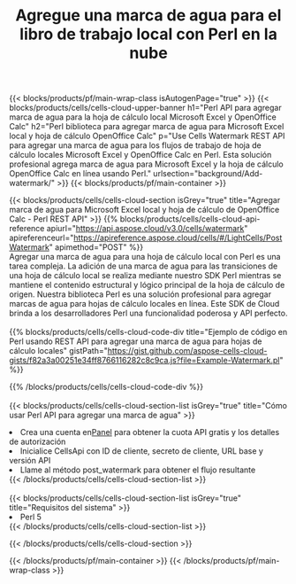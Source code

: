 ﻿---
title:  Agregue una marca de agua para el libro de trabajo local con Perl en la nube
description:  API y SDK en la nube para agregar marcas de agua para Microsoft Excel y OpenOffice Calc con Perl. Adición de marcas de agua para hojas de cálculo locales mediante el SDK Cells Cloud API para Perl.
url: /es/perl/background/add-watermark/
---
{{< blocks/products/pf/main-wrap-class isAutogenPage="true" >}}
{{< blocks/products/cells/cells-cloud-upper-banner h1="Perl API para agregar marca de agua para la hoja de cálculo local Microsoft Excel y OpenOffice Calc" h2="Perl biblioteca para agregar marca de agua para Microsoft Excel local y hoja de cálculo OpenOffice Calc" p="Use Cells Watermark REST API para agregar una marca de agua para los flujos de trabajo de hoja de cálculo locales Microsoft Excel y OpenOffice Calc en Perl. Esta solución profesional agrega marca de agua para Microsoft Excel y la hoja de cálculo OpenOffice Calc en línea usando Perl." urlsection="background/Add-watermark/" >}}
{{< blocks/products/pf/main-container >}}

{{< blocks/products/cells/cells-cloud-section isGrey="true" title="Agregar marca de agua para Microsoft Excel local y hoja de cálculo de OpenOffice Calc - Perl REST API" >}}
{{% blocks/products/cells/cells-cloud-api-reference apiurl="https://api.aspose.cloud/v3.0/cells/watermark" apireferenceurl="https://apireference.aspose.cloud/cells/#/LightCells/PostWatermark" apimethod="POST" %}}
<br/>
Agregar una marca de agua para una hoja de cálculo local con Perl es una tarea compleja. La adición de una marca de agua para las transiciones de una hoja de cálculo local se realiza mediante nuestro SDK Perl mientras se mantiene el contenido estructural y lógico principal de la hoja de cálculo de origen. Nuestra biblioteca Perl es una solución profesional para agregar marcas de agua para hojas de cálculo locales en línea. Este SDK de Cloud brinda a los desarrolladores Perl una funcionalidad poderosa y API perfecto.
<br/>
<br/>
{{% blocks/products/cells/cells-cloud-code-div title="Ejemplo de código en Perl usando REST API para agregar una marca de agua para hojas de cálculo locales" gistPath="https://gist.github.com/aspose-cells-cloud-gists/f82a3a00251e34ff8766116282c8c9ca.js?file=Example-Watermark.pl" %}}
  
{{% /blocks/products/cells/cells-cloud-code-div %}}
<br/>
<br/>
{{< blocks/products/cells/cells-cloud-section-list isGrey="true" title="Cómo usar Perl API para agregar una marca de agua" >}}
<li> Crea una cuenta en<a href="https://dashboard.aspose.cloud/">Panel</a> para obtener la cuota API gratis y los detalles de autorización</li>
<li>Inicialice CellsApi con ID de cliente, secreto de cliente, URL base y versión API</li>
<li>Llame al método post_watermark para obtener el flujo resultante</li>
{{< /blocks/products/cells/cells-cloud-section-list >}}
<br/>
<br/>
{{< blocks/products/cells/cells-cloud-section-list isGrey="true" title="Requisitos del sistema" >}}
<li>Perl 5</li>
{{< /blocks/products/cells/cells-cloud-section-list >}}

{{< /blocks/products/cells/cells-cloud-section >}}

{{< /blocks/products/pf/main-container >}}
{{< /blocks/products/pf/main-wrap-class >}}
